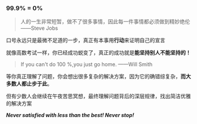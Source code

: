 ### 99.9% = 0%

>人的一生非常短暂，做不了很多事情，因此每一件事情都必须做到精妙绝伦——Steve Jobs

口号永远只是最微不足道的一步，真正有本事用**行动**来证明自己的宣言

就像高数考试一样，你已经成功蜕变了，真正的成功就是**能坚持别人不能坚持的！**

>If you can't do 100 %,you just go home.
——Will Smith

等你真正理解了问题，你会想出很多复杂的解决方案，因为它的确错综复杂，**而大多数人都止步于此**。

但有少数人会继续在午夜苦思冥想，最终理解问题背后的深层规律，找出简洁优雅的解决方案

***Never satisfied with less than the best! Never stop!***